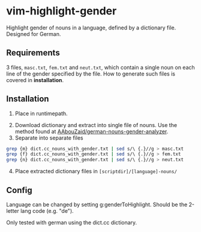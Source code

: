 # vim-highlight-gender
Highlight gender of nouns in a language, defined by a dictionary file. Designed for German.

## Requirements

3 files, `masc.txt`, `fem.txt` and `neut.txt`, which contain a single noun on each line of the gender specified by the file.
How to generate such files is covered in **installation**.

## Installation

1. Place in runtimepath.
<!-- In windows, C:\Users\%USERPROFILE%\vimfiles\syntax\vim-gender-highlight.vim -->
2. Download dictionary and extract into single file of nouns. Use the method found at
[AAbouZaid/german-nouns-gender-analyzer](https://github.com/AAbouZaid/german-nouns-gender-analyzer).
3. Separate into separate files  
  ```bash
  grep {m} dict.cc_nouns_with_gender.txt | sed s/\ {.}//g > masc.txt
  grep {f} dict.cc_nouns_with_gender.txt | sed s/\ {.}//g > fem.txt
  grep {n} dict.cc_nouns_with_gender.txt | sed s/\ {.}//g > neut.txt
  ```
4. Place extracted dictionary files in `[scriptdir]/[language]-nouns/`

## Config

Language can be changed by setting g:genderToHighlight. Should be the 2-letter lang code (e.g. "de").

Only tested with german using the dict.cc dictionary.
